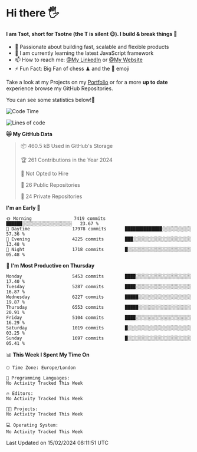 # Hi there :raised_hand_with_fingers_splayed:
#### I am Tsot, short for Tsotne (the T is silent :wink:). I build & break things :space_invader:
- :telescope: Passionate about building fast, scalable and flexible products
- :seedling: I am currently learning the latest JavaScript framework 
- :mailbox: How to reach me: [@My LinkedIn](https://www.linkedin.com/in/tsotne-gvadzabia/) or [@My Website](https://tsotne.co.uk/contact)
- :zap: Fun Fact: Big Fan of chess ♟ and the 👾 emoji

Take a look at my Projects on my [Portfolio](https://tsotne.co.uk/) or for a more **up to date** experience browse my GitHub Repositories.

You can see some statistics below!:space_invader:
<!--START_SECTION:waka-->
![Code Time](http://img.shields.io/badge/Code%20Time-761%20hrs%202%20mins-blue)

![Lines of code](https://img.shields.io/badge/From%20Hello%20World%20I%27ve%20Written-11.1%20million%20lines%20of%20code-blue)

**🐱 My GitHub Data** 

> 📦 460.5 kB Used in GitHub's Storage 
 > 
> 🏆 261 Contributions in the Year 2024
 > 
> 🚫 Not Opted to Hire
 > 
> 📜 26 Public Repositories 
 > 
> 🔑 24 Private Repositories 
 > 
**I'm an Early 🐤** 

```text
🌞 Morning                7419 commits        ██████░░░░░░░░░░░░░░░░░░░   23.67 % 
🌆 Daytime                17978 commits       ██████████████░░░░░░░░░░░   57.36 % 
🌃 Evening                4225 commits        ███░░░░░░░░░░░░░░░░░░░░░░   13.48 % 
🌙 Night                  1718 commits        █░░░░░░░░░░░░░░░░░░░░░░░░   05.48 % 
```
📅 **I'm Most Productive on Thursday** 

```text
Monday                   5453 commits        ████░░░░░░░░░░░░░░░░░░░░░   17.40 % 
Tuesday                  5287 commits        ████░░░░░░░░░░░░░░░░░░░░░   16.87 % 
Wednesday                6227 commits        █████░░░░░░░░░░░░░░░░░░░░   19.87 % 
Thursday                 6553 commits        █████░░░░░░░░░░░░░░░░░░░░   20.91 % 
Friday                   5104 commits        ████░░░░░░░░░░░░░░░░░░░░░   16.29 % 
Saturday                 1019 commits        █░░░░░░░░░░░░░░░░░░░░░░░░   03.25 % 
Sunday                   1697 commits        █░░░░░░░░░░░░░░░░░░░░░░░░   05.41 % 
```


📊 **This Week I Spent My Time On** 

```text
🕑︎ Time Zone: Europe/London

💬 Programming Languages: 
No Activity Tracked This Week

🔥 Editors: 
No Activity Tracked This Week

🐱‍💻 Projects: 
No Activity Tracked This Week

💻 Operating System: 
No Activity Tracked This Week
```


 Last Updated on 15/02/2024 08:11:51 UTC
<!--END_SECTION:waka-->
